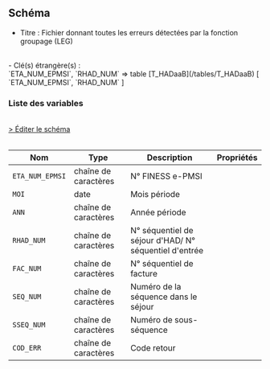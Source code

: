 ## Schéma

- Titre : Fichier donnant toutes les erreurs détectées par la fonction groupage (LEG)
<br />
- Clé(s) étrangère(s) : <br />
`ETA_NUM_EPMSI`, `RHAD_NUM` => table [T_HADaaB](/tables/T_HADaaB) [ `ETA_NUM_EPMSI`, `RHAD_NUM` ]<br />

### Liste des variables
<br />
<div>
    <a href="https://gitlab.com/healthdatahub/schema-snds/edit/master/schemas/PMSI%20HAD/T_HADaaLEG.json"  
    arget="_blank" rel="noopener noreferrer">> Éditer le schéma</a>
    <OutboundLink />
</div>
<br />

Nom|Type|Description|Propriétés
-|-|-|-
`ETA_NUM_EPMSI`|chaîne de caractères|N° FINESS e-PMSI||
`MOI`|date|Mois période||
`ANN`|chaîne de caractères|Année période||
`RHAD_NUM`|chaîne de caractères|N° séquentiel de séjour d&#x27;HAD/ N° séquentiel d&#x27;entrée||
`FAC_NUM`|chaîne de caractères|N° séquentiel de facture||
`SEQ_NUM`|chaîne de caractères|Numéro de la séquence dans le séjour||
`SSEQ_NUM`|chaîne de caractères|Numéro de sous-séquence||
`COD_ERR`|chaîne de caractères|Code retour||

